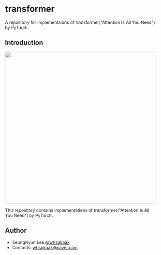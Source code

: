 # transformer
A repository for implementaions of transformer("Attention Is All You Need") by PyTorch.

## Introduction

<img src="https://pytorch.org/tutorials/_images/transformer_architecture.jpg" height=500>

This repository contains implementations of transformer("Attention Is All You Need") by PyTorch.

## Author
- SeungHyun Lee [@whsqkaak](https://github.com/whsqkaak)
- Contacts: whsqkaak@naver.com
